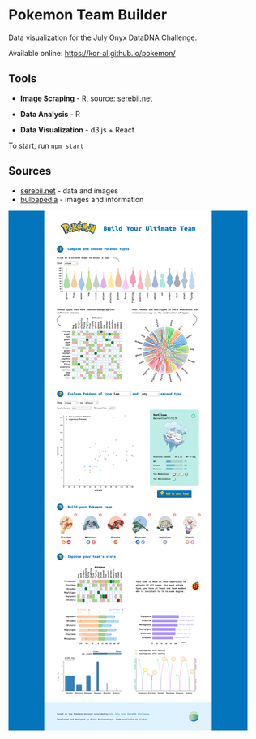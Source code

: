 # Pokemon Team Builder

Data visualization for the July Onyx DataDNA Challenge. 

Available online: https://kor-al.github.io/pokemon/

## Tools

- **Image Scraping** - R, source: [serebii.net](http://serebii.net/)

- **Data Analysis** - R

- **Data Visualization** - d3.js + React

To start, run `npm start`

## Sources

- [serebii.net](http://serebii.net/) - data and images
- [bulbapedia](https://bulbapedia.bulbagarden.net/wiki/Main_Page) - images and information


![Pokémon Data Visualization](/screenshot.png)
